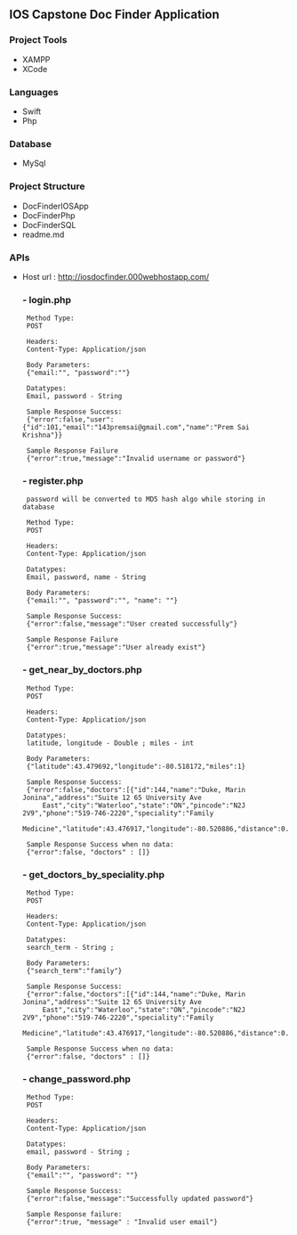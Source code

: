 ## IOS Capstone Doc Finder Application

### Project Tools
- XAMPP
- XCode

### Languages
- Swift
- Php

### Database
- MySql

### Project Structure
 - DocFinderIOSApp
 - DocFinderPhp
 - DocFinderSQL
 - readme.md


 ### APIs
 - Host url :  http://iosdocfinder.000webhostapp.com/   
    ### - login.php
        Method Type:
        POST

        Headers:
        Content-Type: Application/json

        Body Parameters: 
        {"email:"", "password":""}

        Datatypes:
        Email, password - String

        Sample Response Success:
        {"error":false,"user":{"id":101,"email":"143premsai@gmail.com","name":"Prem Sai Krishna"}}

        Sample Response Failure
        {"error":true,"message":"Invalid username or password"}

    ### - register.php
        password will be converted to MD5 hash algo while storing in database

        Method Type:
        POST

        Headers:
        Content-Type: Application/json

        Datatypes:
        Email, password, name - String

        Body Parameters:
        {"email:"", "password":"", "name": ""}

        Sample Response Success:
        {"error":false,"message":"User created successfully"}

        Sample Response Failure
        {"error":true,"message":"User already exist"}

    ### - get_near_by_doctors.php
        Method Type:
        POST

        Headers:
        Content-Type: Application/json

        Datatypes:
        latitude, longitude - Double ; miles - int

        Body Parameters:
        {"latitude":43.479692,"longitude":-80.518172,"miles":1}

        Sample Response Success:
        {"error":false,"doctors":[{"id":144,"name":"Duke, Marin Jonina","address":"Suite 12 65 University Ave
            East","city":"Waterloo","state":"ON","pincode":"N2J 2V9","phone":"519-746-2220","speciality":"Family
            Medicine","latitude":43.476917,"longitude":-80.520886,"distance":0.23513954769651133}]}

        Sample Response Success when no data:
        {"error":false, "doctors" : []}
    
    ### - get_doctors_by_speciality.php
        Method Type:
        POST

        Headers:
        Content-Type: Application/json

        Datatypes:
        search_term - String ;

        Body Parameters:
        {"search_term":"family"}

        Sample Response Success:
        {"error":false,"doctors":[{"id":144,"name":"Duke, Marin Jonina","address":"Suite 12 65 University Ave
            East","city":"Waterloo","state":"ON","pincode":"N2J 2V9","phone":"519-746-2220","speciality":"Family
            Medicine","latitude":43.476917,"longitude":-80.520886,"distance":0.23513954769651133}]}

        Sample Response Success when no data:
        {"error":false, "doctors" : []}

    ### - change_password.php
        Method Type:
        POST

        Headers:
        Content-Type: Application/json

        Datatypes:
        email, password - String ;

        Body Parameters:
        {"email":"", "password": ""}

        Sample Response Success:
        {"error":false,"message":"Successfully updated password"}

        Sample Response failure:
        {"error":true, "message" : "Invalid user email"}
